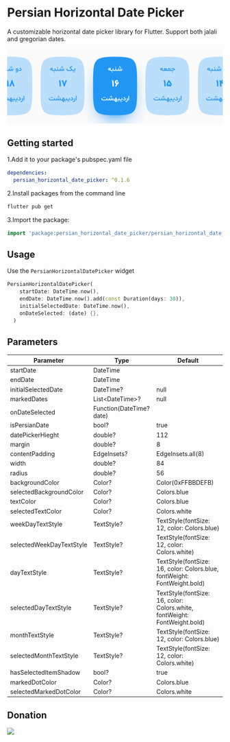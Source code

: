 # Persian Horizontal Date Picker

A customizable horizontal date picker library for Flutter. Support both jalali and gregorian dates.

![screenshot](https://raw.githubusercontent.com/ariaramin/persian_horizontal_date_picker/master/preview/screenshot.png)

## Getting started

1.Add it to your package's pubspec.yaml file

```yaml
dependencies:
  persian_horizontal_date_picker: ^0.1.6
```

2.Install packages from the command line

```BASH
flutter pub get
```

3.Import the package:

```dart
import 'package:persian_horizontal_date_picker/persian_horizontal_date_picker.dart';
```

## Usage

Use the `PersianHorizontalDatePicker` widget

```dart
PersianHorizontalDatePicker(
    startDate: DateTime.now(),
    endDate: DateTime.now().add(const Duration(days: 30)),
    initialSelectedDate: DateTime.now(),
    onDateSelected: (date) {},
  )
```

## Parameters

| Parameter                   | Type                     | Default                |
|-----------------------------|--------------------------|------------------------|
| startDate                   | DateTime                 |                        |
| endDate                     | DateTime                 |                        |
| initialSelectedDate         | DateTime?                | null                   |
| markedDates                 | List<DateTime\>?         | null                  |
| onDateSelected              | Function(DateTime? date) |                        |
| isPersianDate               | bool?                    | true                   |
| datePickerHieght            | double?                  | 112                    |
| margin                      | double?                  | 8                      |
| contentPadding              | EdgeInsets?              | EdgeInsets.all(8)      |
| width                   | double?                  | 84                     |
| radius                  | double?                  | 56                     |
| backgroundColor         | Color?                   | Color(0xFFBBDEFB)      |
| selectedBackgroundColor | Color?                   | Colors.blue            |
| textColor         | Color?                   | Colors.blue   |
| selectedTextColor | Color?                   | Colors.white            |
| weekDayTextStyle        | TextStyle?               | TextStyle(fontSize: 12, color: Colors.blue)  |
| selectedWeekDayTextStyle | TextStyle?              | TextStyle(fontSize: 12, color: Colors.white) |
| dayTextStyle            | TextStyle?               | TextStyle(fontSize: 16, color: Colors.blue, fontWeight: FontWeight.bold)  |
| selectedDayTextStyle    | TextStyle?               | TextStyle(fontSize: 16, color: Colors.white, fontWeight: FontWeight.bold) |
| monthTextStyle        | TextStyle?               | TextStyle(fontSize: 12, color: Colors.blue)  |
| selectedMonthTextStyle | TextStyle?              | TextStyle(fontSize: 12, color: Colors.white) |
| hasSelectedItemShadow       | bool?                    | true                   |
| markedDotColor              | Color?                   | Colors.blue            |
| selectedMarkedDotColor      | Color?                   | Colors.white           |

## Donation
<a href="https://www.coffeebede.com/ariaramin"> <img class="img-fluid" src="https://coffeebede.ir/DashboardTemplateV2/app-assets/images/banner/default-yellow.svg" width="210" /> </a>